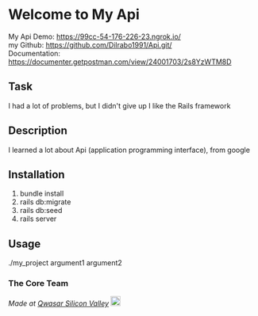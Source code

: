 # Welcome to My Api
My Api Demo: https://99cc-54-176-226-23.ngrok.io/ </br>
my Github: https://github.com/Dilrabo1991/Api.git/ </br>
Documentation: https://documenter.getpostman.com/view/24001703/2s8YzWTM8D


## Task
I had a lot of problems, but I didn't give up
I like the Rails framework

## Description
I learned a lot about Api (application programming interface), from google

## Installation
1. bundle install 
2. rails db:migrate 
3. rails db:seed 
4. rails server

## Usage

./my_project argument1 argument2


### The Core Team


<span><i>Made at <a href='https://qwasar.io'>Qwasar Silicon Valley</a></i></span>
<span><img alt='Qwasar Silicon Valley Logo' src='https://storage.googleapis.com/qwasar-public/qwasar-logo_50x50.png' width='20px'></span>